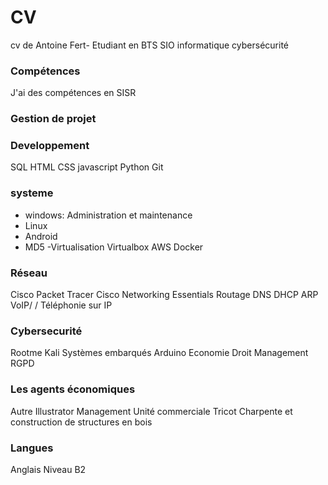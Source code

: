 # CV
cv de Antoine Fert- Etudiant en BTS SIO informatique cybersécurité 
### Compétences
J'ai des compétences en SISR
### Gestion de projet

### Developpement
SQL
HTML
CSS
javascript
Python
Git

### systeme
- windows: Administration et maintenance
- Linux
- Android
- MD5
-Virtualisation
Virtualbox
AWS
Docker

### Réseau
Cisco Packet Tracer
Cisco Networking Essentials
Routage
DNS
DHCP
ARP
VoIP/ / Téléphonie sur IP

### Cybersecurité
Rootme
Kali
Systèmes embarqués
Arduino
Economie Droit Management
RGPD

### Les agents économiques
Autre
Illustrator
Management Unité commerciale
Tricot
Charpente et construction de structures en bois

### Langues
Anglais Niveau B2
